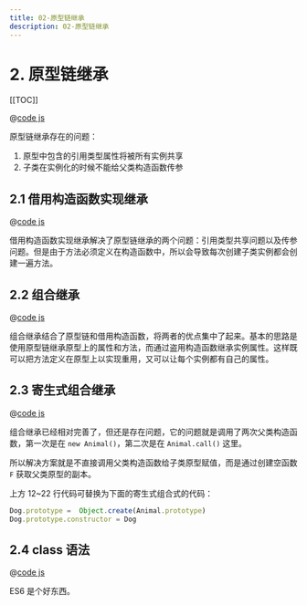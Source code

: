 ```yaml
---
title: 02-原型链继承
description: 02-原型链继承
---
```


# 2. 原型链继承

[[TOC]]

@[code js](./src/02-prototype-chain-inheritance-1.js)

原型链继承存在的问题：

1. 原型中包含的引用类型属性将被所有实例共享
2. 子类在实例化的时候不能给父类构造函数传参

## 2.1 借用构造函数实现继承

@[code js](./src/02-prototype-chain-inheritance-2.js)

借用构造函数实现继承解决了原型链继承的两个问题：引用类型共享问题以及传参问题。但是由于方法必须定义在构造函数中，所以会导致每次创建子类实例都会创建一遍方法。

## 2.2 组合继承

@[code js](./src/02-prototype-chain-inheritance-3.js)

组合继承结合了原型链和借用构造函数，将两者的优点集中了起来。基本的思路是使用原型链继承原型上的属性和方法，而通过盗用构造函数继承实例属性。这样既可以把方法定义在原型上以实现重用，又可以让每个实例都有自己的属性。

## 2.3 寄生式组合继承

@[code js](./src/02-prototype-chain-inheritance-4.js)

组合继承已经相对完善了，但还是存在问题，它的问题就是调用了两次父类构造函数，第一次是在 `new Animal()`，第二次是在 `Animal.call()` 这里。

所以解决方案就是不直接调用父类构造函数给子类原型赋值，而是通过创建空函数 `F` 获取父类原型的副本。

上方 12~22 行代码可替换为下面的寄生式组合式的代码：

```js
Dog.prototype =  Object.create(Animal.prototype)
Dog.prototype.constructor = Dog
```

## 2.4 class 语法

@[code js](./src/02-prototype-chain-inheritance-5.js)

ES6 是个好东西。
